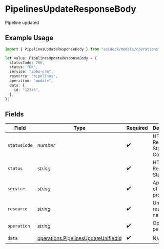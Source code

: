 # PipelinesUpdateResponseBody

Pipeline updated

## Example Usage

```typescript
import { PipelinesUpdateResponseBody } from "apideck/models/operations";

let value: PipelinesUpdateResponseBody = {
  statusCode: 200,
  status: "OK",
  service: "zoho-crm",
  resource: "pipelines",
  operation: "update",
  data: {
    id: "12345",
  },
};
```

## Fields

| Field                                                                                      | Type                                                                                       | Required                                                                                   | Description                                                                                | Example                                                                                    |
| ------------------------------------------------------------------------------------------ | ------------------------------------------------------------------------------------------ | ------------------------------------------------------------------------------------------ | ------------------------------------------------------------------------------------------ | ------------------------------------------------------------------------------------------ |
| `statusCode`                                                                               | *number*                                                                                   | :heavy_check_mark:                                                                         | HTTP Response Status Code                                                                  | 200                                                                                        |
| `status`                                                                                   | *string*                                                                                   | :heavy_check_mark:                                                                         | HTTP Response Status                                                                       | OK                                                                                         |
| `service`                                                                                  | *string*                                                                                   | :heavy_check_mark:                                                                         | Apideck ID of service provider                                                             | zoho-crm                                                                                   |
| `resource`                                                                                 | *string*                                                                                   | :heavy_check_mark:                                                                         | Unified API resource name                                                                  | pipelines                                                                                  |
| `operation`                                                                                | *string*                                                                                   | :heavy_check_mark:                                                                         | Operation performed                                                                        | update                                                                                     |
| `data`                                                                                     | [operations.PipelinesUpdateUnifiedId](../../models/operations/pipelinesupdateunifiedid.md) | :heavy_check_mark:                                                                         | N/A                                                                                        |                                                                                            |